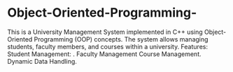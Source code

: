 # Object-Oriented-Programming-
This is a University Management System implemented in C++ using Object-Oriented Programming (OOP) concepts. The system allows managing students, faculty members, and courses within a university. Features: Student Management: . Faculty Management Course Management. Dynamic Data Handling.
